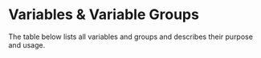 # Variables & Variable Groups

The table below lists all variables and groups and describes their purpose and usage.

